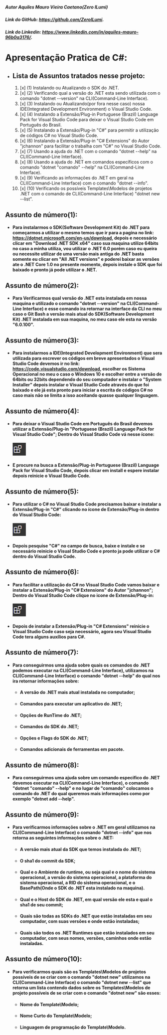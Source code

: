 ##### Autor Aquiles Mauro Vieira Caetano(Zero ILumi)
##### Link do GitHub: https://github.com/ZeroILumi.
##### Link do Linkedin: https://www.linkedin.com/in/aquiles-mauro-96b0a3176/.
# Apresentação Pratica de C#:
  * ## Lista de Assuntos tratados nesse projeto:
    1. [x] (1) Instalando ou Atualizando o SDK do .NET.   
    2. [x] (2) Verificando qual a versão do .NET esta sendo utilizada com o comando "dotnet --version" na CLI(Command-Line Interface).
	3. [x] (3) Instalando ou Atualizando(por fora nesse caso) nossa IDE(Integrated Development Environment) o Visual Studio Code.
	4. [x] (4) Instalando a Extensão/Plug-in Portuguese (Brazil) Language Pack for Visual Studio Code para deixar o Visual Studio Code em Português do Brasil.
	5. [x] (5) Instalando a Extensão/Plug-in "C#" para permitir a utilização de códigos C# no Visual Studio Code.
	6. [x] (6) Instalando a Extensão/Plug-in "C# Extensions" do Autor "jchannon" para facilitar o trabalha com "C#" no Visual Studio Code.
 	7. [x] (7) Usando a ajuda do .NET com o comando "dotnet --help" na CLI(Command-Line Interface).
	8. [x] (8) Usando a ajuda do .NET em comandos específicos com o comando "dotnet "comando" --help" na CLI(Command-Line Interface).
	9. [x] (9) Verificando as informações do .NET em geral na CLI(Command-Line Interface) com o comando "dotnet --info".
	10. [x] (10) Verificando os possíveis Templates\Modelos de projetos .NET com o comando de CLI(Command-Line Interface) "dotnet new --list".
##  Assunto de número(1):
  * #### Para instalarmos o SDK(Software Development Kit) do .NET para começarmos a utilizar o mesmo temos que ir para a pagina no link: https://dotnet.microsoft.com/en-us/download, depois e necessário clicar em "Download .NET SDK x64" caso sua maquina utilize 64bits no caso a minha utiliza, vou utilizar o .NET 6.0 porém caso eu queira ou necessite utilizar de uma versão mais antiga do .NET basta somente eu clicar em "All .NET versions" e poderei baixar as versões ate o .NET Core 1.0 no presente momento, depois instale o SDK que foi baixado e pronto já pode utilizar o .NET.
## Assunto de número(2):
  * #### Para Verificarmos qual versão do .NET esta instalada em nossa maquina e utilizado o comando "dotnet --version" na CLI(Command-Line Interface) e esse comando ira retornar na interface da CLI no meu caso o Git Bash a versão mais atual do SDK(Software Development Kit) .NET instalada em sua maquina, no meu caso ele esta na versão "6.0.100".
## Assunto de número(3):
  * #### Para instalarmos a IDE(Integrated Development Environment) que sera utilizada para escrever os códigos em breve apresentados o Visual Studio Code devemos ir no link: https://code.visualstudio.com/download, escolher os Sistema Operacional no meu o caso o Windows 10 e escolher entre a versão de 64bits ou 32bits dependendo do seu computador e instalar o "System Installer" depois instalar o Visual Studio Code através do que foi baixado e ele já esta pronto para iniciar a escrita de códigos C# no caso mais não se limita a isso aceitando quasse qualquer linguagem.
## Assunto de número(4):
  * #### Para deixar o Visual Studio Code em Português do Brasil devemos utilizar a Extensão/Plug-in "Portuguese (Brazil) Language Pack for Visual Studio Code"; Dentro do Visual Studio Code vá nesse ícone:
    ![Imagem de Extensão/Plug-in VS Code](Imagens_README/Extensoes_VS_Code_Imagem.png)
  * #### E procure na busca a Extensão/Plug-in Portuguese (Brazil) Language Pack for Visual Studio Code, depois clicar em install e espere instalar depois reinicie o Visual Studio Code.
## Assunto de número(5):
  * #### Para utilizar o C# no Visual Studio Code precisamos baixar e instalar a Extensão/Plug-in "C#" clicando no ícone de Extensão/Plug-in dentro do Visual Studio Code:
    ![Imagem de Extensão/Plug-in VS Code](Imagens_README/Extensoes_VS_Code_Imagem.png)
  * #### Depois pesquise "C#" no campo de busca, baixe e instale e se necessário reinicie o Visual Studio Code e pronto ja pode utilizar o C# dentro do Visual Studio Code. 	
## Assunto de número(6):
  * #### Para facilitar a utilização do C# no Visual Studio Code vamos baixar e instalar a Extensão/Plug-in "C# Extensions" do Autor "jchannon"; Dentro do Visual Studio Code clique no icone de Extensão/Plug-in:
    ![Imagem de Extensão/Plug-in VS Code](Imagens_README/Extensoes_VS_Code_Imagem.png)
  * #### Depois de instalar a Extensão/Plug-in "C# Extensions" reinicie o Visual Studio Code caso seja necessário, agora seu Visual Studio Code tera alguns auxílios para C#. 
## Assunto de número(7):
  * #### Para conseguirmos uma ajuda sobre quais os comandos do .NET podemos executar na CLI(Command-Line Interface), utilizamos na CLI(Command-Line Interface) o comando "dotnet --help" do qual nos ira retornar informações sobre:
    * #### A versão do .NET mais atual instalada no computador;
	* #### Comandos para executar um aplicativo do .NET;
	* #### Opções de RunTime do .NET;
	* #### Comandos do SDK do .NET;
	* #### Opções e Flags do SDK do .NET;
    * #### Comandos adicionais de ferramentas em pacote.
## Assunto de número(8):
  * #### Para conseguirmos uma ajuda sobre um comando especifico do .NET devemos executar na CLI(Command-Line Interface), o comando "dotnet "comando" --help" e no lugar de "comando" colocamos o comando do .NET do qual queremos mais informações como por exemplo "dotnet add --help". 
## Assunto de número(9):
  * #### Para verificarmos informações sobre o .NET em geral utilizamos na CLI(Command-Line Interface) o comando "dotnet --info" que nos retorna as seguintes informações sobre o .NET:
    * #### A versão mais atual da SDK que temos instalada do .NET;
	* #### O sha1 do commit da SDK;
	* #### Qual e o Ambiente de runtime, ou seja qual e o nome do sistema operacional, a versão do sistema operacional, a plataforma do sistema operacional, a RID do sistema operacional, e o BasePath(Onde o SDK do .NET esta instalado na maquina).
    * #### Qual e o Host do SDK do .NET, em qual versão ele esta e qual o sha1 de seu commit;
    * #### Quais são todas as SDKs do .NET que estão instaladas em seu computador, com suas versões e onde estão instaladas;
	* #### Quais são todos os .NET Runtimes que estão instalados em seu computador, com seus nomes, versões, caminhos onde estão instaladas.
## Assunto de número(10):
  * #### Para verificarmos quais são os Templates\Modelos de projetos possíveis de se criar com o comando "dotnet new" utilizamos na CLI(Command-Line Interface) o comando "dotnet new --list" que retorna um lista contendo dados sobre os Templates\Modelos de projeto possíveis de se criar com o comando "dotnet new" são esses:
    * #### Nome do Template\Modelo;
	* #### Nome Curto do Template\Modelo;
	* #### Linguagem de programação do Template\Modelo.
	
